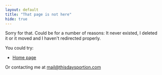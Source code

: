 ```yaml
---
layout: default
title: "That page is not here"
hide: true
---
```


Sorry for that. Could be for a number of reasons: It never existed, I deleted it or it moved and I haven't redirected properly.

You could try:

- [Home page](/)

Or contacting me at mail@thisdaysportion.com
